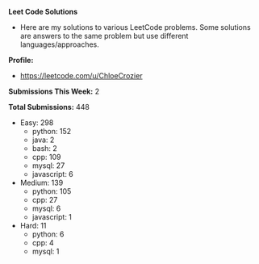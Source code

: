**Leet Code Solutions**

- Here are my solutions to various LeetCode problems. Some solutions are answers to the same problem but use different languages/approaches.

**Profile:**

- https://leetcode.com/u/ChloeCrozier

**Submissions This Week:** 2

**Total Submissions:** 448
- Easy: 298
  - python: 152
  - java: 2
  - bash: 2
  - cpp: 109
  - mysql: 27
  - javascript: 6
- Medium: 139
  - python: 105
  - cpp: 27
  - mysql: 6
  - javascript: 1
- Hard: 11
  - python: 6
  - cpp: 4
  - mysql: 1